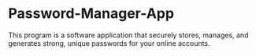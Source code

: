 

# Password-Manager-App

This program is a software application that securely stores, manages, and generates strong, unique passwords for your online accounts.
